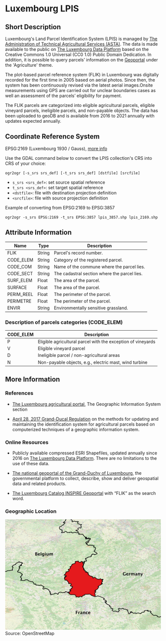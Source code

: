 # Luxembourg LPIS

## Short Description  

Luxembourg's Land Parcel Identification System (LPIS) is managed by [The Administration of Technical Agricultural Services (ASTA)](https://mavpc.gouvernement.lu/fr/administrations/asta.html). The data is made available to the public on [The Luxembourg Data Platform](https://data.public.lu/fr/datasets/referentiel-des-parcelles-flik/) based on the Creative Commons 1.0 Universal (CC0 1.0) Public Domain Dedication. In addition, it is possible to query parcels’ information on the [Geoportal](http://agriculture.geoportail.lu/) under the 'Agriculture' theme.

The plot-based parcel reference system (FLIK) in Luxembourg was digitally recorded for the first time in 2005 based on aerial photos. Since then, the system has been continuously revised via the latest aerial images.Onsite measurements using GPS are carried out for unclear boundaries cases as well an assessment of the parcels’ eligibility for payment.

The FLIK parcels are categorized into eligible agricultural parcels, eligible vineyard parcels, ineligible parcels, and non-payable objects. The data has been uploaded to geoDB and is available from 2016 to 2021 annually with updates expected annually. 

## Coordinate Reference System
EPSG:2169 (Luxembourg 1930 / Gauss), [more info](http://epsg.io/2169)

Use the GDAL command below to convert the LPIS collection's CRS into CRS of your choice:

```
ogr2ogr [-s_srs srs_def] [-t_srs srs_def] [dstfile] [srcfile]
```
- `s_srs <srs_def>`: set source spatial reference
- `t_srs <srs_def>`: set target spatial reference
- `<dstfile>`: file with destination projection definition
- `<srcfile>`: file with source projection definition

Example of converting  from EPSG:2169 to EPSG:3857 
```
ogr2ogr -s_srs EPSG:2169 -t_srs EPSG:3857 lpis_3857.shp lpis_2169.shp
```

## Attribute Information
<table>
  <thead>
    <tr>
      <th>Name</th>
      <th>Type </th>
      <th>Description</th>
    </tr>
  </thead>
  <tbody>
    <tr>
      <td>FLIK</td>
      <td >String</td>
      <td>Parcel's record number.</td>
    </tr>
    <tr>
      <td>CODE_ELEM</td>
      <td >String </td>
      <td>Category of the registered parcel.</td>
    </tr>
    <tr>
      <td>CODE_COM</td>
      <td >String </td>
      <td>Name of the commune where the parcel lies.</td>
    </tr>
    <tr>
      <td>CODE_SECT</td>
      <td >String </td>
      <td >The cadastral section where the parcel lies.</td>
    </tr>
    <tr>
      <td>SURF_ELEM</td>
      <td >Float </td>
      <td>The area of the parcel.</td>
    </tr>
    <tr>
      <td>SURFACE</td>
      <td >Float </td>
      <td>The area of the parcel.</td>
    </tr>
    <tr>
      <td>PERIM_REEL</td>
      <td >Float </td>
      <td>The perimeter of the parcel.</td>
    </tr>
    <tr>
      <td>PERIMETRE</td>
      <td >Float </td>
      <td>The perimeter of the parcel.</td>
    </tr>
    <tr>
      <td>ENVIR</td>
      <td >String</td>
      <td>Environmentally sensitive grassland.</td>
    </tr>
  </tbody>
</table>    


### Description of parcels categories (CODE_ELEM)
| CODE_ELEM | Description |
|---|---|
|P|Eligible agricultural parcel with the exception of vineyards|
|V|Eligible vineyard parcel|
|D|Ineligible parcel / non-agricultural areas|
|N|Non-payable objects, e.g., electric mast, wind turbine|

## More Information

### References  

- [The Luxembourg agricultural portal](https://agriculture.public.lu/de/betriebsfuhrung/gis.html), The Geographic Information System section

- [April 28, 2017 Grand-Ducal Regulation](http://legilux.public.lu/eli/etat/leg/rgd/2017/04/28/a490/jo) on the methods for updating and maintaining the identification system for agricultural parcels based on computerized techniques of a geographic information system.   

### Online Resources    

- Publicly available compressed ESRI Shapefiles, updated annually since 2016 on  [The Luxembourg Data Platform](https://data.public.lu/fr/datasets/referentiel-des-parcelles-flik/). There are no limitations to the use of these data.   

- [The national geoportal of the Grand-Duchy of Luxembourg](https://map.geoportail.lu/theme/agriculture?lang=en&version=3&zoom=10&X=667917&Y=6394482&rotation=0&layers=1637&opacities=1&bgLayer=orthogr_2013_global), the governmental platform to collect, describe, show and deliver geospatial data and related products. 

- [The Luxembourg Catalog INSPIRE Geoportal](https://catalog.inspire.geoportail.lu/geonetwork/srv/eng/catalog.search#/home) with “FLIK” as the search word.

### Geographic Location
![geographic location](lu_geographic_location.png)
Source: OpenStreetMap

